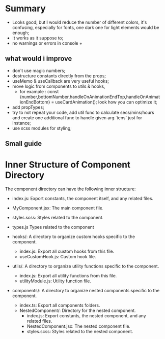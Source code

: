 # Summary 

- Looks good, but I would reduce the number of different colors,
  it's confusing, especially for fonts, one dark one for light elements would be enough;
- It works as it suppose to;
- no warnings or errors in console +

## what would i improve
- don't use magic numbers; 
- destructure constants directly from the props;
- useMemo & useCallback are very useful hooks;
- move logic from components to utils & hooks, 
  - for example : const {number,bottomNumber,handleOnAnimationEndTop,handleOnAnimationEndBottom} = useCardAnimation();
  look how you can optimize it;
- add propTypes;
- try to not repeat your code, add util func to calculate secs/mins/hours and create one additional func to handle given arg 'tens' just for instance;
- use scss modules for styling;
## Small guide


# Inner Structure of Component Directory

The component directory can have the following inner structure:
  - index.js: Export constants, the component itself, and any related files.
  - MyComponent.jsx: The main component file.
  - styles.scss: Styles related to the component.
  - types.js Types related to the component

  - hooks/: A directory to organize custom hooks specific to the component.
    - index.js: Export all custom hooks from this file.
    - useCustomHook.js: Custom hook file.

  - utils/: A directory to organize utility functions specific to the component.
    - index.js: Export all utility functions from this file.
    - utilityModule.js: Utility function file.

  - components/: A directory to organize nested components specific to the component.
    - index.ts: Export all components folders.
    - NestedComponent/: Directory for the nested component.
      - index.js: Export constants, the nested component, and any related files.
      - NestedComponent.jsx: The nested component file.
      - styles.scss: Styles related to the nested component.


